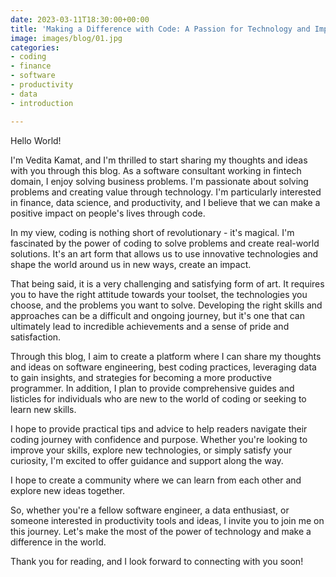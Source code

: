 ```yaml
---
date: 2023-03-11T18:30:00+00:00
title: 'Making a Difference with Code: A Passion for Technology and Impact'
image: images/blog/01.jpg
categories:
- coding
- finance
- software
- productivity
- data
- introduction

---
```

Hello World!

I'm Vedita Kamat, and I'm thrilled to start sharing my thoughts and ideas with you through this blog. As a software consultant working in fintech domain, I enjoy solving business problems. I'm passionate about solving problems and creating value through technology. I'm particularly interested in finance, data science, and productivity, and I believe that we can make a positive impact on people's lives through code.

In my view, coding is nothing short of revolutionary - it's magical. I'm fascinated by the power of coding to solve problems and create real-world solutions. It's an art form that allows us to use innovative technologies and shape the world around us in new ways, create an impact. 

That being said, it is a very challenging and satisfying form of art. It requires you to have the right attitude towards your toolset, the technologies you choose, and the problems you want to solve. Developing the right skills and approaches can be a difficult and ongoing journey, but it's one that can ultimately lead to incredible achievements and a sense of pride and satisfaction.

Through this blog, I aim to create a platform where I can share my thoughts and ideas on software engineering, best coding practices, leveraging data to gain insights, and strategies for becoming a more productive programmer. In addition, I plan to provide comprehensive guides and listicles for individuals who are new to the world of coding or seeking to learn new skills.

I hope to provide practical tips and advice to help readers navigate their coding journey with confidence and purpose. Whether you're looking to improve your skills, explore new technologies, or simply satisfy your curiosity, I'm excited to offer guidance and support along the way.

I hope to create a community where we can learn from each other and explore new ideas together.

So, whether you're a fellow software engineer, a data enthusiast, or someone interested in productivity tools and ideas, I invite you to join me on this journey. Let's make the most of the power of technology and make a difference in the world.

Thank you for reading, and I look forward to connecting with you soon!